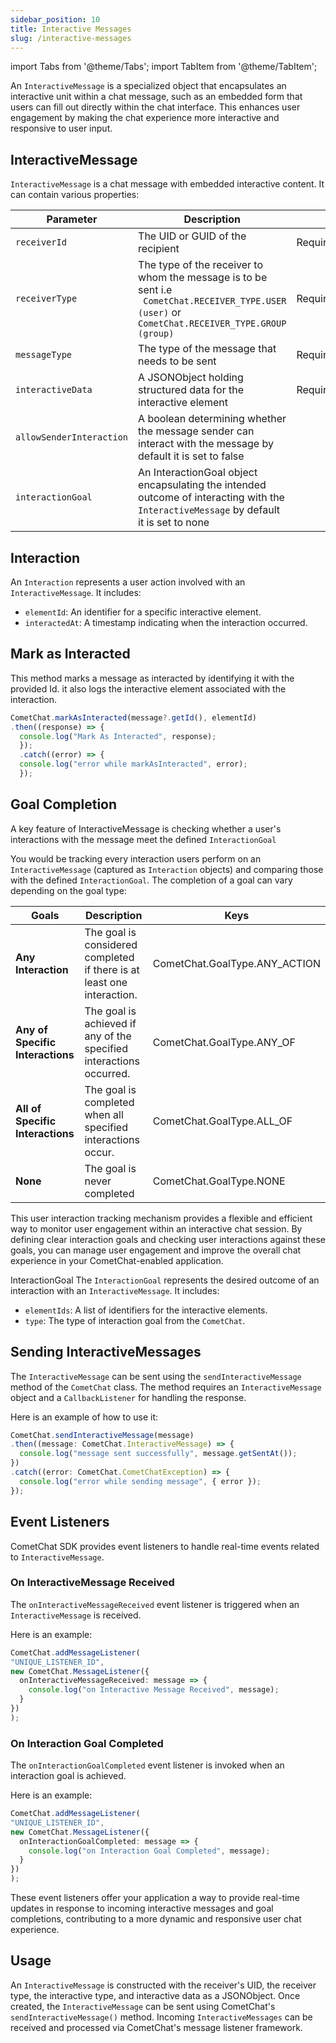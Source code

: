 ```yaml
---
sidebar_position: 10
title: Interactive Messages
slug: /interactive-messages
---
```


import Tabs from '@theme/Tabs';
import TabItem from '@theme/TabItem';

An `InteractiveMessage` is a specialized object that encapsulates an interactive unit within a chat message, such as an embedded form that users can fill out directly within the chat interface. This enhances user engagement by making the chat experience more interactive and responsive to user input.

## InteractiveMessage
`InteractiveMessage` is a chat message with embedded interactive content. It can contain various properties:

| Parameter               | Description                                                                                              |             |
|-------------------------|----------------------------------------------------------------------------------------------------------|-------------|
| `receiverId`            | The UID or GUID of the recipient                                                                         | Required    |
| `receiverType`          | The type of the receiver to whom the message is to be sent i.e<br/>` CometChat.RECEIVER_TYPE.USER (user)` or <br/>`CometChat.RECEIVER_TYPE.GROUP (group)` | Required    |
| `messageType`           | The type of the message that needs to be sent                                                           | Required    |
| `interactiveData`       | A JSONObject holding structured data for the interactive element                                        | Required    |
| `allowSenderInteraction`| A boolean determining whether the message sender can interact with the message by default it is set to false |             |
| `interactionGoal`       | An InteractionGoal object encapsulating the intended outcome of interacting with the `InteractiveMessage` by default it is set to none |             |

## Interaction
An `Interaction` represents a user action involved with an `InteractiveMessage`. It includes:

- `elementId`: An identifier for a specific interactive element.
- `interactedAt`: A timestamp indicating when the interaction occurred.

## Mark as Interacted
This method marks a message as interacted by identifying it with the provided Id. it also logs the interactive element associated with the interaction.


<Tabs>
<TabItem value="Typescript" label="Typescript">

  ```typescript
CometChat.markAsInteracted(message?.getId(), elementId)
  .then((response) => {
    console.log("Mark As Interacted", response);
	});
	.catch((error) => {
    console.log("error while markAsInteracted", error);
	}); 
  ```
</TabItem>
</Tabs>


## Goal Completion
A key feature of InteractiveMessage is checking whether a user's interactions with the message meet the defined `InteractionGoal`

You would be tracking every interaction users perform on an `InteractiveMessage` (captured as `Interaction` objects) and comparing those with the defined `InteractionGoal`. The completion of a goal can vary depending on the goal type:


| Goals                        | Description                                            | Keys                        |
|------------------------------|--------------------------------------------------------|-----------------------------|
| **Any Interaction**          | The goal is considered completed if there is at least one interaction. | CometChat.GoalType.ANY_ACTION |
| **Any of Specific Interactions** | The goal is achieved if any of the specified interactions occurred. | CometChat.GoalType.ANY_OF |
| **All of Specific Interactions** | The goal is completed when all specified interactions occur. | CometChat.GoalType.ALL_OF |
| **None**                     | The goal is never completed                             | CometChat.GoalType.NONE    |

This user interaction tracking mechanism provides a flexible and efficient way to monitor user engagement within an interactive chat session. By defining clear interaction goals and checking user interactions against these goals, you can manage user engagement and improve the overall chat experience in your CometChat-enabled application.

InteractionGoal
The `InteractionGoal` represents the desired outcome of an interaction with an `InteractiveMessage`. It includes:

- `elementIds`: A list of identifiers for the interactive elements.
- `type`: The type of interaction goal from the `CometChat`.

## Sending InteractiveMessages

The `InteractiveMessage` can be sent using the `sendInteractiveMessage` method of the `CometChat` class. The method requires an `InteractiveMessage` object and a `CallbackListener` for handling the response.

Here is an example of how to use it:


<Tabs>
<TabItem value="Typescript" label="Typescript">

  ```typescript
CometChat.sendInteractiveMessage(message)
  .then((message: CometChat.InteractiveMessage) => {
    console.log("message sent successfully", message.getSentAt());
  })
  .catch((error: CometChat.CometChatException) => {
    console.log("error while sending message", { error });
  });
  ```
</TabItem>
</Tabs>

## Event Listeners

CometChat SDK provides event listeners to handle real-time events related to `InteractiveMessage`.

### On InteractiveMessage Received

The `onInteractiveMessageReceived` event listener is triggered when an `InteractiveMessage` is received.

Here is an example:


<Tabs>
<TabItem value="Typescript" label="Typescript">

  ```typescript
CometChat.addMessageListener(
  "UNIQUE_LISTENER_ID",
  new CometChat.MessageListener({
    onInteractiveMessageReceived: message => {
      console.log("on Interactive Message Received", message);
    }
  })
);
  ```
</TabItem>
</Tabs>


### On Interaction Goal Completed
The `onInteractionGoalCompleted` event listener is invoked when an interaction goal is achieved.

Here is an example:



<Tabs>
<TabItem value="Typescript" label="Typescript">

  ```typescript
CometChat.addMessageListener(
  "UNIQUE_LISTENER_ID",
  new CometChat.MessageListener({
    onInteractionGoalCompleted: message => {
      console.log("on Interaction Goal Completed", message);
    }
  })
);
  ```
</TabItem>
</Tabs>



These event listeners offer your application a way to provide real-time updates in response to incoming interactive messages and goal completions, contributing to a more dynamic and responsive user chat experience.

## Usage
An `InteractiveMessage` is constructed with the receiver's UID, the receiver type, the interactive type, and interactive data as a JSONObject. Once created, the `InteractiveMessage` can be sent using CometChat's `sendInteractiveMessage()` method. Incoming `InteractiveMessages` can be received and processed via CometChat's message listener framework.
